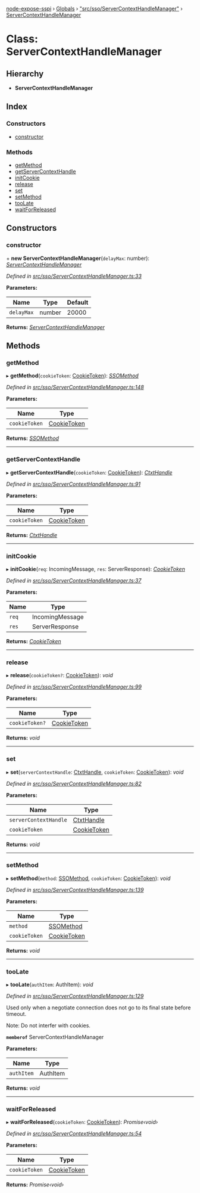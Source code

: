 [node-expose-sspi](../README.md) › [Globals](../globals.md) › ["src/sso/ServerContextHandleManager"](../modules/_src_sso_servercontexthandlemanager_.md) › [ServerContextHandleManager](_src_sso_servercontexthandlemanager_.servercontexthandlemanager.md)

# Class: ServerContextHandleManager

## Hierarchy

* **ServerContextHandleManager**

## Index

### Constructors

* [constructor](_src_sso_servercontexthandlemanager_.servercontexthandlemanager.md#constructor)

### Methods

* [getMethod](_src_sso_servercontexthandlemanager_.servercontexthandlemanager.md#getmethod)
* [getServerContextHandle](_src_sso_servercontexthandlemanager_.servercontexthandlemanager.md#getservercontexthandle)
* [initCookie](_src_sso_servercontexthandlemanager_.servercontexthandlemanager.md#initcookie)
* [release](_src_sso_servercontexthandlemanager_.servercontexthandlemanager.md#release)
* [set](_src_sso_servercontexthandlemanager_.servercontexthandlemanager.md#set)
* [setMethod](_src_sso_servercontexthandlemanager_.servercontexthandlemanager.md#setmethod)
* [tooLate](_src_sso_servercontexthandlemanager_.servercontexthandlemanager.md#toolate)
* [waitForReleased](_src_sso_servercontexthandlemanager_.servercontexthandlemanager.md#waitforreleased)

## Constructors

###  constructor

\+ **new ServerContextHandleManager**(`delayMax`: number): *[ServerContextHandleManager](_src_sso_servercontexthandlemanager_.servercontexthandlemanager.md)*

*Defined in [src/sso/ServerContextHandleManager.ts:33](https://github.com/jlguenego/node-expose-sspi/blob/3194bc1/src/sso/ServerContextHandleManager.ts#L33)*

**Parameters:**

Name | Type | Default |
------ | ------ | ------ |
`delayMax` | number | 20000 |

**Returns:** *[ServerContextHandleManager](_src_sso_servercontexthandlemanager_.servercontexthandlemanager.md)*

## Methods

###  getMethod

▸ **getMethod**(`cookieToken`: [CookieToken](../modules/_src_sso_interfaces_.md#cookietoken)): *[SSOMethod](../modules/_src_sso_sso_.md#ssomethod)*

*Defined in [src/sso/ServerContextHandleManager.ts:148](https://github.com/jlguenego/node-expose-sspi/blob/3194bc1/src/sso/ServerContextHandleManager.ts#L148)*

**Parameters:**

Name | Type |
------ | ------ |
`cookieToken` | [CookieToken](../modules/_src_sso_interfaces_.md#cookietoken) |

**Returns:** *[SSOMethod](../modules/_src_sso_sso_.md#ssomethod)*

___

###  getServerContextHandle

▸ **getServerContextHandle**(`cookieToken`: [CookieToken](../modules/_src_sso_interfaces_.md#cookietoken)): *[CtxtHandle](../interfaces/_lib_sspi_d_.ctxthandle.md)*

*Defined in [src/sso/ServerContextHandleManager.ts:91](https://github.com/jlguenego/node-expose-sspi/blob/3194bc1/src/sso/ServerContextHandleManager.ts#L91)*

**Parameters:**

Name | Type |
------ | ------ |
`cookieToken` | [CookieToken](../modules/_src_sso_interfaces_.md#cookietoken) |

**Returns:** *[CtxtHandle](../interfaces/_lib_sspi_d_.ctxthandle.md)*

___

###  initCookie

▸ **initCookie**(`req`: IncomingMessage, `res`: ServerResponse): *[CookieToken](../modules/_src_sso_interfaces_.md#cookietoken)*

*Defined in [src/sso/ServerContextHandleManager.ts:37](https://github.com/jlguenego/node-expose-sspi/blob/3194bc1/src/sso/ServerContextHandleManager.ts#L37)*

**Parameters:**

Name | Type |
------ | ------ |
`req` | IncomingMessage |
`res` | ServerResponse |

**Returns:** *[CookieToken](../modules/_src_sso_interfaces_.md#cookietoken)*

___

###  release

▸ **release**(`cookieToken?`: [CookieToken](../modules/_src_sso_interfaces_.md#cookietoken)): *void*

*Defined in [src/sso/ServerContextHandleManager.ts:99](https://github.com/jlguenego/node-expose-sspi/blob/3194bc1/src/sso/ServerContextHandleManager.ts#L99)*

**Parameters:**

Name | Type |
------ | ------ |
`cookieToken?` | [CookieToken](../modules/_src_sso_interfaces_.md#cookietoken) |

**Returns:** *void*

___

###  set

▸ **set**(`serverContextHandle`: [CtxtHandle](../interfaces/_lib_sspi_d_.ctxthandle.md), `cookieToken`: [CookieToken](../modules/_src_sso_interfaces_.md#cookietoken)): *void*

*Defined in [src/sso/ServerContextHandleManager.ts:82](https://github.com/jlguenego/node-expose-sspi/blob/3194bc1/src/sso/ServerContextHandleManager.ts#L82)*

**Parameters:**

Name | Type |
------ | ------ |
`serverContextHandle` | [CtxtHandle](../interfaces/_lib_sspi_d_.ctxthandle.md) |
`cookieToken` | [CookieToken](../modules/_src_sso_interfaces_.md#cookietoken) |

**Returns:** *void*

___

###  setMethod

▸ **setMethod**(`method`: [SSOMethod](../modules/_src_sso_sso_.md#ssomethod), `cookieToken`: [CookieToken](../modules/_src_sso_interfaces_.md#cookietoken)): *void*

*Defined in [src/sso/ServerContextHandleManager.ts:139](https://github.com/jlguenego/node-expose-sspi/blob/3194bc1/src/sso/ServerContextHandleManager.ts#L139)*

**Parameters:**

Name | Type |
------ | ------ |
`method` | [SSOMethod](../modules/_src_sso_sso_.md#ssomethod) |
`cookieToken` | [CookieToken](../modules/_src_sso_interfaces_.md#cookietoken) |

**Returns:** *void*

___

###  tooLate

▸ **tooLate**(`authItem`: AuthItem): *void*

*Defined in [src/sso/ServerContextHandleManager.ts:129](https://github.com/jlguenego/node-expose-sspi/blob/3194bc1/src/sso/ServerContextHandleManager.ts#L129)*

Used only when a negotiate connection
does not go to its final state before timeout.

Note: Do not interfer with cookies.

**`memberof`** ServerContextHandleManager

**Parameters:**

Name | Type |
------ | ------ |
`authItem` | AuthItem |

**Returns:** *void*

___

###  waitForReleased

▸ **waitForReleased**(`cookieToken`: [CookieToken](../modules/_src_sso_interfaces_.md#cookietoken)): *Promise‹void›*

*Defined in [src/sso/ServerContextHandleManager.ts:54](https://github.com/jlguenego/node-expose-sspi/blob/3194bc1/src/sso/ServerContextHandleManager.ts#L54)*

**Parameters:**

Name | Type |
------ | ------ |
`cookieToken` | [CookieToken](../modules/_src_sso_interfaces_.md#cookietoken) |

**Returns:** *Promise‹void›*
